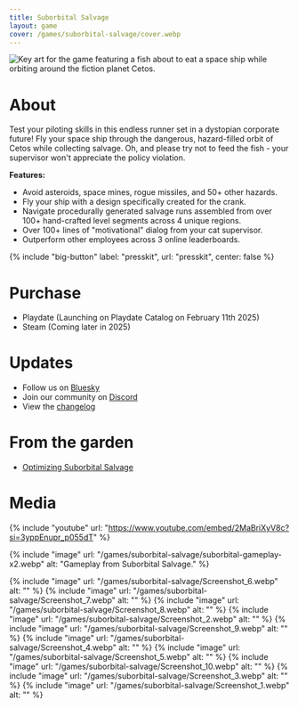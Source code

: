 ```yaml
---
title: Suborbital Salvage
layout: game
cover: /games/suborbital-salvage/cover.webp
---
```


![Key art for the game featuring a fish about to eat a space ship while orbiting around the fiction planet Cetos.](/games/suborbital-salvage/cover.webp)

<!-- > Greetings Applicant,
> 
> On behalf of Suborbital Salvage Ltd., I am pleased to offer you the position of Salvage Pilot! You start immediately, with no benefits. If you survive training, you'll be generously offered an hourly salary.
> 
> You will be required to:
> - Avoid asteroids, space mines, rogue missiles, and 50+ other hazards.
> - Collect salvage. No you can't keep it.
> - Not crash your multi-million dollar spaceship.
> - Refrain from feeding the giant space fish.
> 
> Cheers,  
> Your new supervisor -->

# About
Test your piloting skills in this endless runner set in a dystopian corporate future! Fly your space ship through the dangerous, hazard-filled orbit of Cetos while collecting salvage. Oh, and please try not to feed the fish - your supervisor won't appreciate the policy violation.

__Features:__
- Avoid asteroids, space mines, rogue missiles, and 50+ other hazards.
- Fly your ship with a design specifically created for the crank.
- Navigate procedurally generated salvage runs assembled from over 100+ hand-crafted level segments across 4 unique regions.
- Over 100+ lines of "motivational" dialog from your cat supervisor.
- Outperform other employees across 3 online leaderboards.

{% include "big-button" label: "presskit", url: "presskit", center: false %}

# Purchase
- Playdate (Launching on Playdate Catalog on February 11th 2025)
- Steam (Coming later in 2025)

<!-- https://play.date/games/suborbital-salvage -->

# Updates
- Follow us on [Bluesky](https://bsky.app/profile/gamesrightmeow.com)
- Join our community on [Discord](https://discord.gg/JzUz6ArETJ)
- View the [changelog](changelog/)

# From the garden
- [Optimizing Suborbital Salvage](/garden/02a8564b90d94d25856783ec776650f2)

# Media
{% include "youtube" url: "https://www.youtube.com/embed/2MaBriXyV8c?si=3yppEnupr_p055dT" %}

{% include "image" url: "/games/suborbital-salvage/suborbital-gameplay-x2.webp" alt: "Gameplay from Suborbital Salvage." %}

{% include "image" url: "/games/suborbital-salvage/Screenshot_6.webp" alt: "" %}
{% include "image" url: "/games/suborbital-salvage/Screenshot_7.webp" alt: "" %}
{% include "image" url: "/games/suborbital-salvage/Screenshot_8.webp" alt: "" %}
{% include "image" url: "/games/suborbital-salvage/Screenshot_2.webp" alt: "" %}
{% include "image" url: "/games/suborbital-salvage/Screenshot_9.webp" alt: "" %}
{% include "image" url: "/games/suborbital-salvage/Screenshot_4.webp" alt: "" %}
{% include "image" url: "/games/suborbital-salvage/Screenshot_5.webp" alt: "" %}
{% include "image" url: "/games/suborbital-salvage/Screenshot_10.webp" alt: "" %}
{% include "image" url: "/games/suborbital-salvage/Screenshot_3.webp" alt: "" %}
{% include "image" url: "/games/suborbital-salvage/Screenshot_1.webp" alt: "" %}

